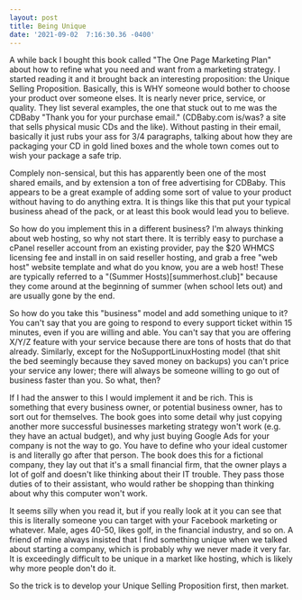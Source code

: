 ```yaml
--- 
layout: post 
title: Being Unique 
date: '2021-09-02  7:16:30.36 -0400' 
--- 
```

A while back I bought this book called "The One Page Marketing Plan" about how to refine what you need and want 
from a marketing strategy. I started reading it and it brought back an interesting proposition: the Unique 
Selling Proposition. Basically, this is WHY someone would bother to choose your product over someone elses. It 
is nearly never price, service, or quality. They list several examples, the one that stuck out to me was the CDBaby "Thank you for your purchase email." (CDBaby.com is/was? a site that sells physical music CDs and the 
like). Without pasting in their email, basically it just rubs your ass for 3/4 paragraphs, talking about how 
they are packaging your CD in gold lined boxes and the whole town comes out to wish your package a safe trip.

Complely non-sensical, but this has apparently been one of the most shared emails, and by extension a ton of 
free advertising for CDBaby. This appears to be a great example of adding some sort of value to your product 
without having to do anything extra. It is things like this that put your typical business ahead of the pack, or 
at least this book would lead you to believe.

So how do you implement this in a different business? I'm always thinking about web hosting, so why not start 
there. It is terribly easy to purchase a cPanel reseller account from an existing provider, pay the $20 WHMCS 
licensing fee and install in on said reseller hosting, and grab a free "web host" website template and what do 
you know, you are a web host! These are typically referred to a "(Summer Hosts)[summerhost.club]" because they 
come around at the beginning of summer (when school lets out) and are usually gone by the end. 

So how do you take this "business" model and add something unique to it? You can't say that you are going to 
respond to every support ticket within 15 minutes, even if you are willing and able. You can't say that you are 
offering X/Y/Z feature with your service because there are tons of hosts that do that already. Similarly, except 
for the NoSupportLinuxHosting model (that shit the bed seemingly because they saved money on backups) you can't 
price your service any lower; there will always be someone willing to go out of business faster than you. So 
what, then? 

If I had the answer to this I would implement it and be rich. This is something that every business owner, or 
potential business owner, has to sort out for themselves. The book goes into some detail why just copying 
another more successful businesses marketing strategy won't work (e.g. they have an actual budget), and why just 
buying Google Ads for your company is not the way to go. You have to define who your ideal customer is and 
literally go after that person. The book does this for a fictional company, they lay out that it's a small 
financial firm, that the owner plays a lot of golf and doesn't like thinking about their IT trouble. They pass 
those duties of to their assistant, who would rather be shopping than thinking about why this computer won't 
work. 

It seems silly when you read it, but if you really look at it you can see that this is literally someone you can 
target with your Facebook marketing or whatever. Male, ages 40-50, likes golf, in the financial industry, and so 
on. A friend of mine always insisted that I find something unique when we talked about starting a company, which 
is probably why we never made it very far. It is exceedingly difficult to be unique in a market like hosting, 
which is likely why more people don't do it.

So the trick is to develop your Unique Selling Proposition first, then market. 
